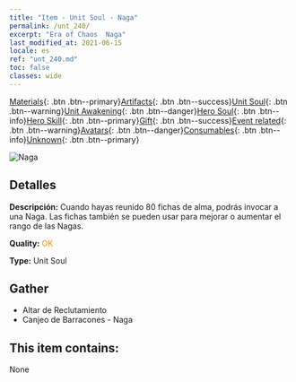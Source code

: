 ```yaml
---
title: "Item - Unit Soul - Naga"
permalink: /unt_240/
excerpt: "Era of Chaos  Naga"
last_modified_at: 2021-06-15
locale: es
ref: "unt_240.md"
toc: false
classes: wide
---
```

 [Materials](/ItemsES/){: .btn .btn--primary}[Artifacts](/ItemsES/Artifacts/){: .btn .btn--success}[Unit Soul](/ItemsES/UnitSoul/){: .btn .btn--warning}[Unit Awakening](/ItemsES/UnitAwakening/){: .btn .btn--danger}[Hero Soul](/ItemsES/HeroSoul/){: .btn .btn--info}[Hero Skill](/ItemsES/HeroSkill/){: .btn .btn--primary}[Gift](/ItemsES/Gift/){: .btn .btn--success}[Event related](/ItemsES/Events/){: .btn .btn--warning}[Avatars](/ItemsES/Avatars/){: .btn .btn--danger}[Consumables](/ItemsES/Consumables/){: .btn .btn--info}[Unknown](/ItemsES/Unknown/){: .btn .btn--primary}

 ![Naga](/images/u/ti_shenv.jpg)

## Detalles
 **Descripción:** Cuando hayas reunido 80 fichas de alma, podrás invocar a una Naga. Las fichas también se pueden usar para mejorar o aumentar el rango de las Nagas.

 **Quality:** <span style="color: #FF8C00">OK</span>

 **Type:** Unit Soul

## Gather

*    Altar de Reclutamiento 
*    Canjeo de Barracones - Naga 

## This item contains:

  None

